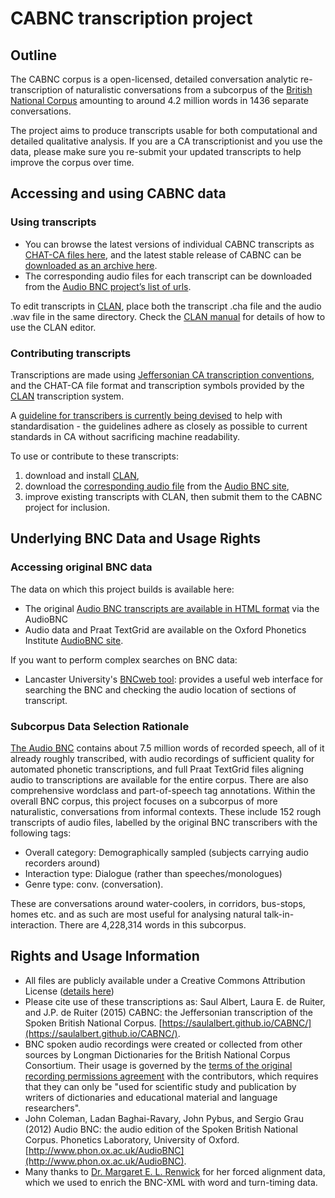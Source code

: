 # CABNC transcription project

## Outline

The CABNC corpus is a open-licensed, detailed conversation analytic
re-transcription of naturalistic conversations from a subcorpus of the [British
National Corpus](http://www.natcorp.ox.ac.uk/) amounting to around 4.2 million
words in 1436 separate conversations.

The project aims to produce transcripts usable for both computational and
detailed qualitative analysis. If you are a CA transcriptionist and you use the
data, please make sure you re-submit your updated transcripts to help improve
the corpus over time.

## Accessing and using CABNC data

### Using transcripts

* You can browse the latest versions of individual CABNC transcripts as [CHAT-CA files here](https://github.com/saulalbert/CABNC/tree/master/data/cabnc_chat), and the latest stable release of CABNC can be [downloaded as an archive here](https://github.com/saulalbert/CABNC/blob/master/packages/cabnc_subcorpus_chat.tar.gz?raw=true).
* The corresponding audio files for each transcript can be downloaded from the [Audio BNC project’s list of urls](http://bnc.phon.ox.ac.uk/filelist-wav.txt).

To edit transcripts in [CLAN](http://childes.psy.cmu.edu/clan/), place both the
transcript .cha file and the audio .wav file in the same directory. Check the
[CLAN manual](http://childes.psy.cmu.edu/manuals/CLAN.pdf) for details of how
to use the CLAN editor.

### Contributing transcripts

Transcriptions are made using [Jeffersonian CA transcription
conventions](http://homepages.lboro.ac.uk/~ssca1/notation.htm), and the CHAT-CA
file format and transcription symbols provided by the
[CLAN](http://childes.psy.cmu.edu/clan/) transcription system.

A [guideline for transcribers is currently being
devised](https://github.com/saulalbert/CABNC/wiki/CHAT-CA-lite) to help with
standardisation - the guidelines adhere as closely as possible to current
standards in CA without sacrificing machine readability.

To use or contribute to these transcripts:

1. download and install [CLAN](http://childes.psy.cmu.edu/clan/),
2. download the [corresponding audio file](http://bnc.phon.ox.ac.uk/filelist-wav.txt) from the [Audio BNC site](http://www.phon.ox.ac.uk/AudioBNC#Access),
3. improve existing transcripts with CLAN, then submit them to the CABNC project for inclusion.

## Underlying BNC Data and Usage Rights

### Accessing original BNC data

The data on which this project builds is available here:

* The original [Audio BNC transcripts are available in HTML format](http://bnc.phon.ox.ac.uk/transcripts-html/) via the AudioBNC 
* Audio data and Praat TextGrid are available on the Oxford Phonetics Institute [AudioBNC site](http://www.phon.ox.ac.uk/AudioBNC#Access).

If you want to perform complex searches on BNC data:

* Lancaster University's [BNCweb tool](http://bncweb.lancs.ac.uk/): provides a useful web interface for searching the BNC and checking the audio location of sections of transcript.

### Subcorpus Data Selection Rationale

[The Audio BNC](http://www.natcorp.ox.ac.uk/) contains about 7.5 million words of recorded speech, all of
it already roughly transcribed, with audio recordings of sufficient quality for
automated phonetic transcriptions, and full Praat TextGrid files aligning audio
to transcriptions are available for the entire corpus. There are also
comprehensive wordclass and part-of-speech tag annotations. Within the overall
BNC corpus, this project focuses on a subcorpus of more naturalistic,
conversations from informal contexts. These include 152 rough transcripts of
audio files, labelled by the original BNC transcribers with the following tags:

* Overall category: Demographically sampled (subjects carrying audio recorders around)
* Interaction type: Dialogue (rather than speeches/monologues)
* Genre type: conv. (conversation).

These are conversations around water-coolers, in corridors, bus-stops, homes
etc. and as such are most useful for analysing natural talk-in-interaction.
There are 4,228,314 words in this subcorpus. 

## Rights and Usage Information

* All files are publicly available under a Creative Commons Attribution License ([details here](http://creativecommons.org/licenses/by/3.0/))
* Please cite use of these transcriptions as: Saul Albert, Laura E. de Ruiter, and  J.P. de Ruiter (2015) CABNC: the Jeffersonian transcription of the Spoken British National Corpus. [https://saulalbert.github.io/CABNC/](https://saulalbert.github.io/CABNC/).
* BNC spoken audio recordings were created or collected from other sources by Longman Dictionaries for the British National Corpus Consortium. Their usage is governed by the [terms of the original recording permissions agreement](http://www.natcorp.ox.ac.uk/corpus/permletters.html#spoken1) with the contributors, which requires that they can only be "used for scientific study and publication by writers of dictionaries and educational material and language researchers". 
* John Coleman, Ladan Baghai-Ravary, John Pybus, and Sergio Grau (2012) Audio BNC: the audio edition of the Spoken British National Corpus. Phonetics Laboratory, University of Oxford. [http://www.phon.ox.ac.uk/AudioBNC](http://www.phon.ox.ac.uk/AudioBNC).
* Many thanks to [Dr. Margaret E. L. Renwick](http://linguistics.uga.edu/directory/people/margaret-e-l-renwick) for her forced alignment data, which we used to enrich the BNC-XML with word and turn-timing data.</li>
